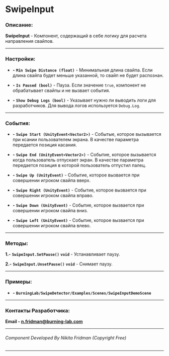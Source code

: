 ﻿# SwipeInput

### Описание:
**SwipeInput** - Компонент, содержащий в себе логику для расчета направления свайпов. 

---

### Настройки:
- **-** **`Min Swipe Distance (float)`** - Минимальная длина свайпа. Если длина свайпа будет меньше указанной, то свайп не будет распознан.

- **-** **`Is Paused (bool)`** - Пауза. Если значение `true`, компонент не обрабатывает свайпы и не вызвает события.

- **-** **`Show Debug Logs (bool)`** - Указывает нужно ли выводить логи для разработчиков. Для вывода логов используется `Debug.Log`.

---

### События:
- **-** **`Swipe Start (UnityEvent<Vector2>)`** - Событые, которое вызывается при ксании пользователем экрана. В качестве параметра передается позиция касания.

- **-** **`Swipe End (UnityEvent<Vector2>)`** - Событие, которое вызывается когда пользователь отпускает экран. В качестве параметра передается позиция в которой пользователь отпустил палец.

- **-** **`Swipe Up (UnityEvent)`** - Событие, которое вызвается при совершении игроком свайпа вверх.

- **-** **`Swipe Right (UnityEvent)`** - Событие, которое вызвается при совершении игроком свайпа вправо.

- **-** **`Swipe Down (UnityEvent)`** - Событие, которое вызвается при совершении игроком свайпа вниз.

- **-** **`Swipe Left (UnityEvent)`** - Событие, которое вызвается при совершении игроком свайпа влево.

---

### Методы:
**1.-** **`SwipeInput.SetPause()`** **`void`** - Устанавливает паузу. 

**2.-** **`SwipeInput.UnsetPause()`** **`void`** - Снимает паузу.

---

### Примеры:
- **-** **`BurningLab/SwipeDetector/Examples/Scenes/SwipeInputDemoScene`**

---

### Контакты Разработчика:

**Email - [n.fridman@burning-lab.com](mailto://n.fridman@burning-lab.com)**

---

###### Component Developed By Nikita Fridman (Copyright Free)

---
